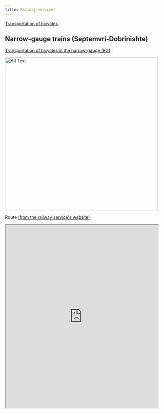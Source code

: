 ```yaml
---
title: Railway service
---
```


[Transportation of bicycles](https://www.bdz.bg/en/a/transportation-of-bicycles).

## Narrow-gauge trains (Septemvri-Dobrinishte)

[Transportation of bicycles in the narrow-gauge (BG)](https://www.bdz.bg/bg/a/spetsialni-vagoni-za-prevoz-na-velosipedi-i-skiorski-prinadlezhnosti-shche-se-dvizhat-po-tesnolineykata)

<!-- <img src="../attachments/tesnolineika_wagon.jpg" alt="Alt Text" width="500"> -->
<img src="https://p.bdz.bg/www/o/u/outside-wagon-3996-1140x0.jpg" alt="Alt Text" width="500">

Route [(from the railway service's website)](https://www.bdz.bg/bg/c/rodopska-tesnolineika)
<!-- <img src="../attachments/tesnolineika_route.png" alt="Alt Text" width="500"> -->
<iframe src="https://www.google.com/maps/d/u/0/embed?mid=13Ke06MOSLTuBBbr2ITKNV7kLhs_v2Qc&ehbc=2E312F&ll=42.00216024216979%2C23.784364421199275&z=11" width="500" height="600"></iframe>

